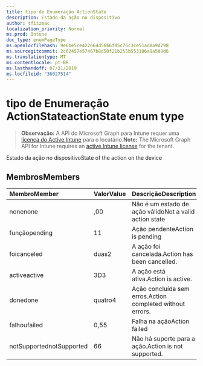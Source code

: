 ```yaml
---
title: tipo de Enumeração ActionState
description: Estado da ação no dispositivo
author: tfitzmac
localization_priority: Normal
ms.prod: Intune
doc_type: enumPageType
ms.openlocfilehash: 9e6be5ce422664d5666fd5c76c3ce51ad8a9d798
ms.sourcegitcommit: 2c62457e57467b8d50f21b255b553106a9a5d8d6
ms.translationtype: MT
ms.contentlocale: pt-BR
ms.lasthandoff: 07/31/2019
ms.locfileid: "36027514"
---
```

# <a name="actionstate-enum-type"></a><span data-ttu-id="d28d8-103">tipo de Enumeração ActionState</span><span class="sxs-lookup"><span data-stu-id="d28d8-103">actionState enum type</span></span>

> <span data-ttu-id="d28d8-104">**Observação:** A API do Microsoft Graph para Intune requer uma [licença do Active Intune](https://go.microsoft.com/fwlink/?linkid=839381) para o locatário.</span><span class="sxs-lookup"><span data-stu-id="d28d8-104">**Note:** The Microsoft Graph API for Intune requires an [active Intune license](https://go.microsoft.com/fwlink/?linkid=839381) for the tenant.</span></span>

<span data-ttu-id="d28d8-105">Estado da ação no dispositivo</span><span class="sxs-lookup"><span data-stu-id="d28d8-105">State of the action on the device</span></span>

## <a name="members"></a><span data-ttu-id="d28d8-106">Membros</span><span class="sxs-lookup"><span data-stu-id="d28d8-106">Members</span></span>
|<span data-ttu-id="d28d8-107">Membro</span><span class="sxs-lookup"><span data-stu-id="d28d8-107">Member</span></span>|<span data-ttu-id="d28d8-108">Valor</span><span class="sxs-lookup"><span data-stu-id="d28d8-108">Value</span></span>|<span data-ttu-id="d28d8-109">Descrição</span><span class="sxs-lookup"><span data-stu-id="d28d8-109">Description</span></span>|
|:---|:---|:---|
|<span data-ttu-id="d28d8-110">none</span><span class="sxs-lookup"><span data-stu-id="d28d8-110">none</span></span>|<span data-ttu-id="d28d8-111">,0</span><span class="sxs-lookup"><span data-stu-id="d28d8-111">0</span></span>|<span data-ttu-id="d28d8-112">Não é um estado de ação válido</span><span class="sxs-lookup"><span data-stu-id="d28d8-112">Not a valid action state</span></span>|
|<span data-ttu-id="d28d8-113">função</span><span class="sxs-lookup"><span data-stu-id="d28d8-113">pending</span></span>|<span data-ttu-id="d28d8-114">1</span><span class="sxs-lookup"><span data-stu-id="d28d8-114">1</span></span>|<span data-ttu-id="d28d8-115">Ação pendente</span><span class="sxs-lookup"><span data-stu-id="d28d8-115">Action is pending</span></span>|
|<span data-ttu-id="d28d8-116">foi</span><span class="sxs-lookup"><span data-stu-id="d28d8-116">canceled</span></span>|<span data-ttu-id="d28d8-117">duas</span><span class="sxs-lookup"><span data-stu-id="d28d8-117">2</span></span>|<span data-ttu-id="d28d8-118">A ação foi cancelada.</span><span class="sxs-lookup"><span data-stu-id="d28d8-118">Action has been cancelled.</span></span>|
|<span data-ttu-id="d28d8-119">active</span><span class="sxs-lookup"><span data-stu-id="d28d8-119">active</span></span>|<span data-ttu-id="d28d8-120">3D</span><span class="sxs-lookup"><span data-stu-id="d28d8-120">3</span></span>|<span data-ttu-id="d28d8-121">A ação está ativa.</span><span class="sxs-lookup"><span data-stu-id="d28d8-121">Action is active.</span></span>|
|<span data-ttu-id="d28d8-122">done</span><span class="sxs-lookup"><span data-stu-id="d28d8-122">done</span></span>|<span data-ttu-id="d28d8-123">quatro</span><span class="sxs-lookup"><span data-stu-id="d28d8-123">4</span></span>|<span data-ttu-id="d28d8-124">Ação concluída sem erros.</span><span class="sxs-lookup"><span data-stu-id="d28d8-124">Action completed without errors.</span></span>|
|<span data-ttu-id="d28d8-125">falhou</span><span class="sxs-lookup"><span data-stu-id="d28d8-125">failed</span></span>|<span data-ttu-id="d28d8-126">0,5</span><span class="sxs-lookup"><span data-stu-id="d28d8-126">5</span></span>|<span data-ttu-id="d28d8-127">Falha na ação</span><span class="sxs-lookup"><span data-stu-id="d28d8-127">Action failed</span></span>|
|<span data-ttu-id="d28d8-128">notSupported</span><span class="sxs-lookup"><span data-stu-id="d28d8-128">notSupported</span></span>|<span data-ttu-id="d28d8-129">6</span><span class="sxs-lookup"><span data-stu-id="d28d8-129">6</span></span>|<span data-ttu-id="d28d8-130">Não há suporte para a ação.</span><span class="sxs-lookup"><span data-stu-id="d28d8-130">Action is not supported.</span></span>|



